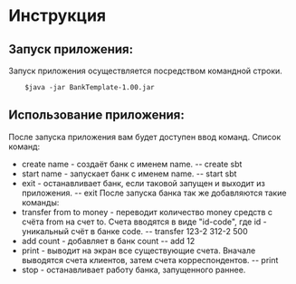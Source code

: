 Инструкция
============

Запуск приложения:
------------------------
Запуск приложения осуществляется посредством командной строки.
```
	$java -jar BankTemplate-1.00.jar
```

Использование приложения:
------------------------

После запуска приложения вам будет доступен ввод команд.
Список команд:
- create name - создаёт банк с именем name. 
-- create sbt
- start name - запускает банк с именем name.
-- start sbt
- exit - останавливает банк, если таковой запущен и выходит из приложения.
-- exit
После запуска банка так же добавляются такие команды:
- transfer from to money - переводит количество money средств с счёта from на счет to. Счета вводятся в виде "id-code", где id - уникальный счёт в банке code.
-- transfer 123-2 312-2 500
- add count - добавляет в банк count 
-- add 12
- print - выводит на экран все существующие счета. Вначале выводятся счета клиентов, затем счета корреспондентов.
-- print
- stop - останавливает работу банка, запущенного раннее.